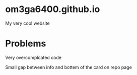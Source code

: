 # om3ga6400.github.io
My very cool website

# Problems
Very overcomplcated code

Small gap between info and bottem of the card on repo page
